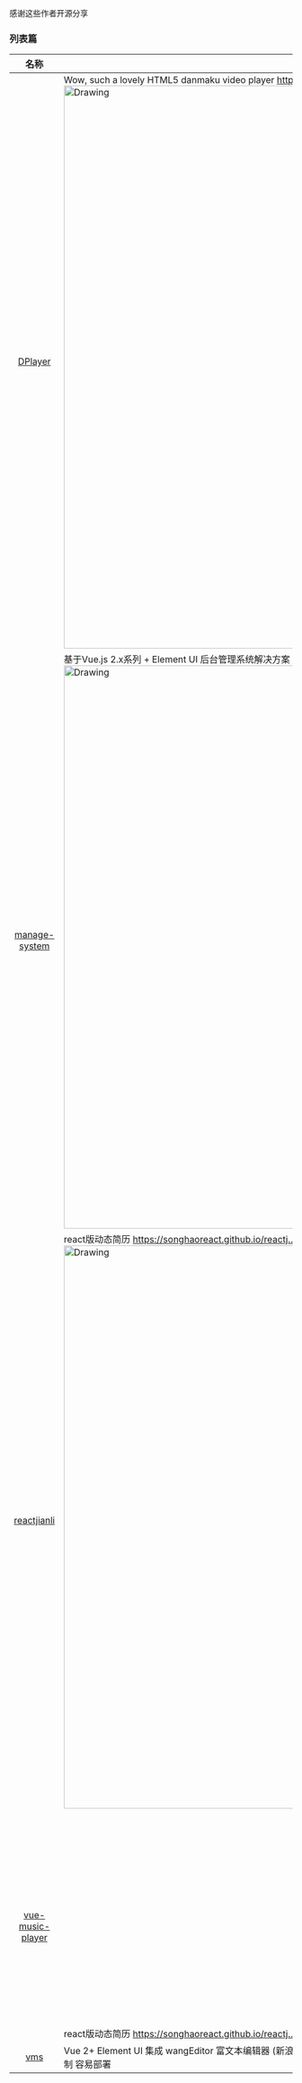 感谢这些作者开源分享
### 列表篇
名称  | 介绍展示
:---: | --- 
[DPlayer](https://github.com/DIYgod/DPlayer)  |  Wow, such a lovely HTML5 danmaku video player http://diygod.github.io/DPlayer/demo <img src="https://camo.githubusercontent.com/c42f38c3ce0c4d2c3ec64f0c2b3094105724bc1d/687474703a2f2f692e696d6775722e636f6d2f39495548496a312e6a7067" alt="Drawing" width="1000px" />  
[manage-system](https://github.com/lin-xin/manage-system)  | 基于Vue.js 2.x系列 + Element UI 后台管理系统解决方案 http://work.fengdb.com/ <img src="https://github.com/lin-xin/manage-system/raw/master/screenshots/wms1.png" alt="Drawing" width="1000px" />  
[reactjianli](https://github.com/songhaoreact/reactjianli)  | react版动态简历 https://songhaoreact.github.io/reactj… <img src="https://github.com/lin-xin/manage-system/raw/master/screenshots/wms1.png" alt="Drawing" width="1000px" /> 
[vue-music-player](https://github.com/microzz/vue-music-player)  | react版动态简历 https://songhaoreact.github.io/reactj… <img src="https://user-gold-cdn.xitu.io/2017/4/8/0bc6a6ba97cff243292f7c26560e71fb.gif" alt="Drawing" width="400px" /> 
[vms](https://github.com/ericjjj/vms)  | Vue 2+  Element UI  集成 wangEditor 富文本编辑器 (新浪表情包支持)  集成七牛云图片上传 集成极光推送 完整 Node.js 后端 后端角色权限控制 容易部署
